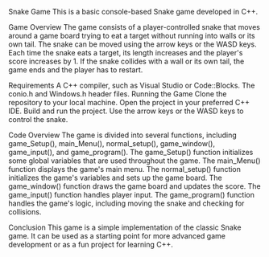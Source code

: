 Snake Game
This is a basic console-based Snake game developed in C++.


Game Overview
The game consists of a player-controlled snake that moves around a game board 
trying to eat a target without running into walls or its own tail. The snake
can be moved using the arrow keys or the WASD keys. Each time the snake eats 
a target, its length increases and the player's score increases by 1. If the
snake collides with a wall or its own tail, the game ends and the player has 
to restart.


Requirements
A C++ compiler, such as Visual Studio or Code::Blocks.
The conio.h and Windows.h header files.
Running the Game
Clone the repository to your local machine.
Open the project in your preferred C++ IDE.
Build and run the project.
Use the arrow keys or the WASD keys to control the snake.


Code Overview
The game is divided into several functions, including game_Setup(), 
main_Menu(), normal_setup(), game_window(), game_input(), and game_program().
The game_Setup() function initializes some global variables that are used throughout the game.
The main_Menu() function displays the game's main menu.
The normal_setup() function initializes the game's variables and sets up the game board.
The game_window() function draws the game board and updates the score.
The game_input() function handles player input.
The game_program() function handles the game's logic, including moving the snake and checking for collisions.


Conclusion
This game is a simple implementation of the classic Snake game. It can be used as a starting point
for more advanced game development or as a fun project for learning C++.



